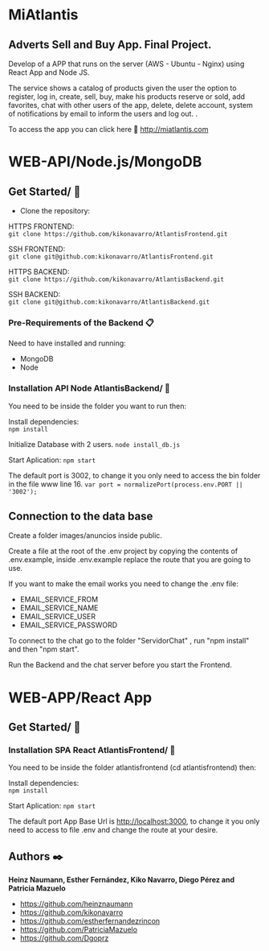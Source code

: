 # MiAtlantis

## Adverts Sell and Buy App. Final Project.

Develop of a APP that runs on the server (AWS - Ubuntu - Nginx) using React App and Node JS.

The service shows a catalog of products given the user the option to register, log in, create, sell, buy, make his products reserve or sold, add favorites, chat with other users of the app, delete, delete account, system of notifications by email to inform the users and log out.  .

To access the app you can click here 📲 <http://miatlantis.com>


# WEB-API/Node.js/MongoDB

## Get Started/ 🚀

- Clone the repository:  

HTTPS FRONTEND:  
`git clone https://github.com/kikonavarro/AtlantisFrontend.git`  

SSH FRONTEND:  
`git clone git@github.com:kikonavarro/AtlantisFrontend.git`

HTTPS BACKEND:  
`git clone https://github.com/kikonavarro/AtlantisBackend.git`  

SSH BACKEND:  
`git clone git@github.com:kikonavarro/AtlantisBackend.git`

### Pre-Requirements of the Backend 📋  

Need to have installed and running:

- MongoDB  
- Node  

### Installation API Node AtlantisBackend/ 🔧

You need to be inside the folder you want to run then:

Install dependencies:  
`npm install`  

Initialize Database with 2 users.
`node install_db.js`

Start Aplication:
`npm start`  

The default port is 3002, to change it you only need to access the bin folder in the file www line 16.
`var port = normalizePort(process.env.PORT || '3002');`  

## Connection to the data base

Create a folder images/anuncios inside public.

Create a file at the root of the .env project by copying the contents of .env.example, inside .env.example replace the route that you are going to use.

If you want to make the email works you need to change the .env file:

- EMAIL_SERVICE_FROM
- EMAIL_SERVICE_NAME
- EMAIL_SERVICE_USER
- EMAIL_SERVICE_PASSWORD

To connect to the chat go to the folder "ServidorChat" , run "npm install" and then "npm start".

Run the Backend and the chat server before you start the Frontend.

# WEB-APP/React App

## Get Started/ 🚀

### Installation SPA React AtlantisFrontend/ 🔧

You need to be inside the folder atlantisfrontend (cd atlantisfrontend) then:

Install dependencies:  
`npm install`  

Start Aplication:
`npm start`  

The default port App Base Url is <http://localhost:3000>, to change it you only need to access to file .env and change the route at your desire.

## Authors ✒️

 **Heinz Naumann, Esther Fernández, Kiko Navarro, Diego Pérez and Patricia Mazuelo** 
 
- https://github.com/heinznaumann
- https://github.com/kikonavarro
- https://github.com/estherfernandezrincon
- https://github.com/PatriciaMazuelo
- https://github.com/Dgoprz
